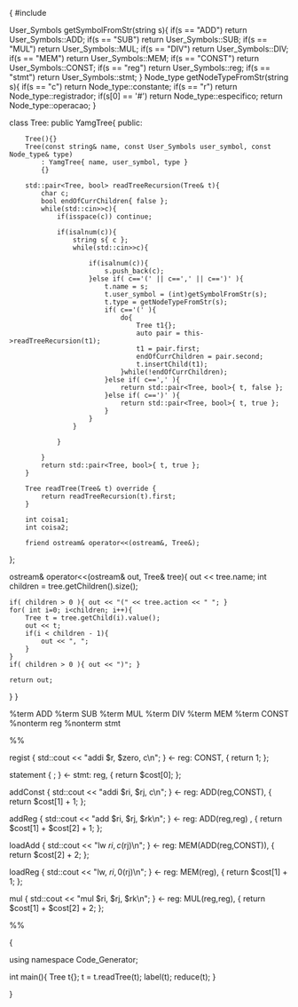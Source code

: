 {
#include<iostream>

User_Symbols getSymbolFromStr(string s){
    if(s == "ADD")  return User_Symbols::ADD;
    if(s == "SUB")  return User_Symbols::SUB;
    if(s == "MUL")  return User_Symbols::MUL;
    if(s == "DIV")  return User_Symbols::DIV;
    if(s == "MEM")  return User_Symbols::MEM;
    if(s == "CONST")  return User_Symbols::CONST;
    if(s == "reg")  return User_Symbols::reg;
    if(s == "stmt")  return User_Symbols::stmt;
}
Node_type getNodeTypeFromStr(string s){
    if(s == "c")    return Node_type::constante;
    if(s == "r")    return Node_type::registrador;
    if(s[0] == '#') return Node_type::especifico;
                    return Node_type::operacao;
}

class Tree: public YamgTree<Tree>{
    public:

        Tree(){}
        Tree(const string& name, const User_Symbols user_symbol, const Node_type& type)
            : YamgTree{ name, user_symbol, type }
            {}

        std::pair<Tree, bool> readTreeRecursion(Tree& t){
            char c;
            bool endOfCurrChildren{ false };
            while(std::cin>>c){
                if(isspace(c)) continue;

                if(isalnum(c)){
                    string s{ c };
                    while(std::cin>>c){

                        if(isalnum(c)){
                            s.push_back(c);
                        }else if( c=='(' || c==',' || c==')' ){
                            t.name = s;
                            t.user_symbol = (int)getSymbolFromStr(s);
                            t.type = getNodeTypeFromStr(s);
                            if( c=='(' ){
                                do{
                                    Tree t1{};
                                    auto pair = this->readTreeRecursion(t1);
                                    t1 = pair.first;
                                    endOfCurrChildren = pair.second;
                                    t.insertChild(t1);
                                }while(!endOfCurrChildren);
                            }else if( c==',' ){
                                return std::pair<Tree, bool>{ t, false };
                            }else if( c==')' ){
                                return std::pair<Tree, bool>{ t, true };
                            }
                        }
                    }

                }

            }
            return std::pair<Tree, bool>{ t, true };
        }

        Tree readTree(Tree& t) override {
            return readTreeRecursion(t).first;
        }

        int coisa1;
        int coisa2;

        friend ostream& operator<<(ostream&, Tree&);

};

ostream& operator<<(ostream& out, Tree& tree){
    out << tree.name;
    int children = tree.getChildren().size();
    
    if( children > 0 ){ out << "(" << tree.action << " "; }
    for( int i=0; i<children; i++){
        Tree t = tree.getChild(i).value();
        out << t;
        if(i < children - 1){
            out << ", ";
        }
    }
    if( children > 0 ){ out << ")"; }
    
    return out;
}
}

%term ADD
%term SUB
%term MUL
%term DIV
%term MEM
%term CONST
%nonterm reg
%nonterm stmt

%%

regist { std::cout << "addi $r, $zero, c\n"; } <-
    reg: CONST,
    { return 1; };

statement { ; } <-
    stmt: reg,
    { return $cost[0]; };

addConst { std::cout << "addi $ri, $rj, c\n"; } <-
    reg: ADD(reg,CONST),
    { return $cost[1] + 1; };

addReg { std::cout << "add $ri, $rj, $rk\n"; } <-
    reg: ADD(reg,reg) ,
    { return $cost[1] + $cost[2] + 1; };

loadAdd { std::cout << "lw $ri, c($rj)\n"; } <-
    reg: MEM(ADD(reg,CONST)),
    { return $cost[2] + 2; };

loadReg { std::cout << "lw, $ri, 0($rj)\n"; } <-
    reg: MEM(reg),
    { return $cost[1] + 1; };

mul { std::cout << "mul $ri, $rj, $rk\n"; } <-
    reg: MUL(reg,reg),
    { return $cost[1] + $cost[2] + 2; };

%%

{

using namespace Code_Generator;

int main(){
    Tree t{};
    t = t.readTree(t);
    label(t);
    reduce(t);
}

}
